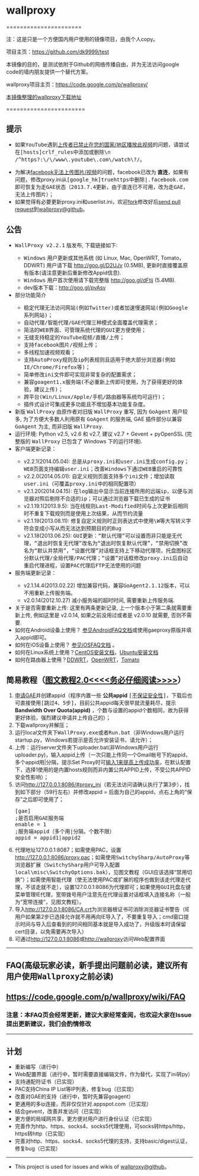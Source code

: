 
<h1>wallproxy</h1>
======================

注：这是只是一个方便国内用户使用的镜像项目，由我个人copy。

项目主页：https://github.com/dk9999/test

本镜像的目的，是测试依附于Github的网络传播自由，并为无法访问google code的墙内朋友提供一个替代方案。

wallproxy项目主页：https://code.google.com/p/wallproxy/

<a href="https://github.com/dk9999/test/blob/wp/dl_wp.md">本镜像整理的wallproxy下载地址</a>


=======================


 <h2><a name="提示"></a>提示<a href="#提示" class="section_anchor"></a></h2><ul><li>如果<tt>YouTube</tt>遇到<a href="https://code.google.com/p/wallproxy/issues/detail?id=1004" rel="nofollow">上传者已禁止在您的国家/地区播放此视频</a>的问题，请尝试在<tt>[hosts]crlf_rules</tt>中添加或删除<tt>\n /^https?:\/\/www\.youtube\.com\/watch\?/</tt>。 </li></ul><blockquote><!--* 目前YouTube必须通过FWD发起观看（否则易出现有缓冲无播放的情况；视频文件本身则可通过GAE来加速，而且视频文件只支持http，通过crlf走FWD在一定程度上可行，但有时候还是会因为添加crlf后导致YouTube服务器无法识别而出现无法播放完整个分段视频的情况；所以建议的修改方案则是github中最新proxy.ini所示，即发起观看走FWD，对视频文件仍走GAE），所以/^https?:\/\/www\.youtube\.com\/watch\?/必须添加到crlf_rules，也即无法再通过删除这条规则解决“[https://code.google.com/p/wallproxy/issues/detail?id=1004 上传者已禁止在您的国家/地区播放此视频]”；如果全部无法正常观看，请及时更新配置文件（通过[https://code.google.com/p/wallproxy/#公告 本页下载链接]重新下载或者只更新[https://github.com/wallproxy/wallproxy/blob/win/local/proxy.ini proxy.ini]）；--> 
</blockquote><ul><li>为解决<a href="https://code.google.com/p/wallproxy/issues/detail?id=933" rel="nofollow">facebook无法上传图片/视频</a>的问题，facebook已改为 <strong>直连</strong>，如果有问题，修改proxy.ini从<tt>[google_hk]truehttps</tt>中删除<tt>|.facebook.com</tt>即可恢复为走<tt>GAE</tt>状态（<tt>2013.7.4更新，由于直连已不可用，改为走GAE，无法上传图片</tt>）； </li><li>如果觉得有必要更新proxy.ini和userlist.ini，欢迎<a href="https://help.github.com/articles/fork-a-repo" rel="nofollow">fork</a>修改好后<a href="https://help.github.com/articles/creating-a-pull-request" rel="nofollow">send pull request</a>到<a href="https://github.com/wallproxy/wallproxy" rel="nofollow">wallproxy@github</a>。 </li></ul><h2><a name="公告"></a>公告<a href="#公告" class="section_anchor"></a></h2><ul><li><tt>WallProxy v2.2.1</tt> 版发布, 下载链接如下: </li><ul><li><tt>Windows</tt> 用户更新或其他系统 (如 Linux, Mac, OpenWRT, Tomato，DDWRT) 用户请下载 <a href="http://goo.gl/D2UJv" rel="nofollow">http://goo.gl/D2UJv</a> (0.5MB), 更新时直接覆盖原有版本(请注意更新后重新修改Appid信息). </li><li> <tt>Windows</tt> 用户首次使用请下载完整版 <a href="http://goo.gl/dFtij" rel="nofollow">http://goo.gl/dFtij</a> (5.4MB).<!-- </li><p>  * 备用链接：[https://wallproxy.googlecode.com/archive/win.zip 完整版](v2.1.13)--> </li><li>dev版本下载：<a href="http://goo.gl/pvAsv" rel="nofollow">http://goo.gl/pvAsv</a> </li></ul><li>部分功能简介 </li><ul><li><tt>稳定代理无法访问网站(例如Twitter)或者加速慢速网站(例如Google系列网站)</tt>； </li><li><tt>自动代理/智能代理/GAE代理三种模式全面覆盖代理需求</tt>； </li><li><tt>简洁的WEB界面、可管理系统代理的GUI更方便使用</tt>； </li><li><tt>无缝支持稳定的YouTube视频/直播/上传</tt>； </li><li><tt>支持facebook图片/视频上传</tt>； </li><li><tt>多线程加速视频观看</tt>； </li><li><tt>支持AutoProxy规则及ip列表规则且适用于绝大部分浏览器(例如IE/Chrome/Firefox等)</tt>； </li><li><tt>简单修改ini文件即可实现非常复杂的配置需求</tt>； </li><li><tt>兼容goagent1.x服务端(不必重新上传即可使用，为了获得更好的体验，建议上传)</tt>； </li><li><tt>跨平台(Win/Linux/Apple/手机/路由器等系统均可运行)</tt>； </li><li><tt>插件式设计可集成更多功能且不增加基本功能复杂度</tt>。 </li></ul><li>新版 <tt>WallProxy</tt> 由原作者对旧版 <tt>WallProxy</tt> 重写, 因为 <tt>GoAgent</tt> 用户较多, 为了方便大多数人利用原有 <tt>GoAgent</tt> 的服务端, GAE 插件部分以兼容 <tt>GoAgent</tt> 为主, 而非旧版 <tt>WallProxy</tt>. </li><li>运行环境: Python v2.5, v2.6 和 v2.7, 建议 v2.7 + Gevent + pyOpenSSL (完整版的 <tt>WallProxy</tt> 已包含了 Windows 下的运行环境). </li><li>客户端更新记录：<!--不要单用版本号，不靠谱的 --> </li><ul><li>v2.2.1(2014.05.04): <tt>总是从proxy.ini和user.ini生成config.py；WEB页面支持编辑user.ini；改善Windows下通过WEB重启的可靠性</tt> </li><li>v2.2.0(2014.05.01): <tt>自定义规则页面支持多个ini文件；增加读取user.ini（可覆盖proxy.ini中的相同配置项）</tt> </li><li>v2.1.20(2014.04.15): <tt>在log输出中显示当前连接所用的远端ip，以便与浏览器对照后剔除不合适的ip；可以通过浏览器下载已生成的证书</tt> </li><li>v2.1.19.1(2013.9.5): <tt>当在线规则Last-Modified时间与上次更新后相同时不重复下载规则而是使用上次结果，从而节约流量</tt> </li><li>v2.1.19(2013.08.11): <tt>修复自定义规则时正则表达式中使用\W等大写转义字符会变成小写从而无法达到预期目的的Bug</tt> </li><li>v2.1.18(2013.06.25): <tt>GUI更新：“默认代理”可以设置而非只能是无代理，“退出时恢复无代理”改名为“退出时恢复默认代理”，“禁用切换”改名为“默认并禁用”，“设置代理”对话框支持上下移动代理项，托盘图标区分默认代理/全局代理/PAC代理；“设置”对话框修改proxy.ini后自动重启代理进程，设置PAC代理后FTP无法使用的问题</tt> </li></ul><li>服务端更新记录： </li><ul><li>v2.1.14.4(2013.02.22) <tt>增加兼容代码，兼容GoAgent2.1.12版本，可以不用重新上传服务端。</tt> </li><li>v2.0.14(2012.10.27) 减小服务端的超时时间, 需要重新上传服务端. </li></ul><li>关于是否需要重新上传: 这里有两条更新记录, 上一个版本小于第二条就需要重新上传, 例如这里是 v2.0.14, 如果之前没用过或者是 v2.0.10 就需要, 否则不需要. </li><li>如何在Android设备上使用？  <a href="/p/wallproxy/wiki/AndroidFAQ">参见AndroidFAQ文档</a>或使用gaeproxy原版并填入appid即可。 </li><li>如何在iOS设备上使用？ <a href="/p/wallproxy/wiki/iOSFAQ">参见iOSFAQ文档</a> 。 </li><li>如何在Linux系统上使用？<a href="/p/wallproxy/wiki/CentOS">CentOS安装文档</a>，<a href="/p/wallproxy/wiki/Ubuntu">Ubuntu安装文档</a> </li><li>如何在路由器上使用？<a href="/p/wallproxy/wiki/DDWRT">DDWRT</a>，<a href="/p/wallproxy/wiki/OpenWRT">OpenWRT</a>，<a href="/p/wallproxy/wiki/Tomato">Tomato</a> </li></ul><p></p><h2><a name="简易教程（_）"></a>简易教程（<a href="/p/wallproxy/wiki/Tutorial2">图文教程2.0&lt;&lt;&lt;&lt;务必仔细阅读&gt;&gt;&gt;&gt;</a>）<a href="#简易教程（_）" class="section_anchor"></a></h2><ol><li><a href="https://appengine.google.com/" rel="nofollow">申请GAE</a>并创建appid（程序内置一些 <strong>公共appid</strong> <tt>[</tt><a href="https://code.google.com/p/wallproxy/issues/detail?id=55#c4" rel="nofollow">不保证安全性</a><tt>]</tt>，下载后也可直接使用<tt>[跳过4、5步]</tt>，目前公共appid每天很早就流量耗尽，提示 <strong>Bandwidth Over Quota(appid)</strong> ，个数与设置的appid个数相同，故为获得更好体验，强烈建议申请并上传自己的）； </li><li>下载wallproxy并解压； </li><li>运行local文件夹下<tt>WallProxy.exe或者Run.bat</tt>（非Windows用户运行startup.py，Windows若提示是否允许安装证书，请允许）； </li><li>上传：运行server文件夹下uploader.bat(非Windows用户运行uploader.py)，输入appid上传（一次只能上传同一个Gmail帐号下的appid，多个appid用|分隔，提示Set Proxy时可<a href="https://code.google.com/p/wallproxy/issues/detail?id=53#c2" rel="nofollow">输入1来提高上传成功率</a>，在默认配置下，选择1使用的是内置hosts规则而非内置公共APPID上传，不受公共APPID安全性影响）； </li><li>访问<a href="http://127.0.0.1:8086/#proxy_ini" rel="nofollow">http://127.0.0.1:8086/#proxy_ini</a>（若无法访问请确认执行了第3步），找到如下部分（59行左右）并修改appid = 后面为自己的appid，点右上角的“保存”之后即可使用了； </li><pre class="prettyprint"><span class="pun">[</span><span class="pln">gae</span><span class="pun">]</span><span class="pln"><br></span><span class="pun">;是否启用</span><span class="pln">GAE</span><span class="pun">服务端</span><span class="pln"><br>enable </span><span class="pun">=</span><span class="pln"> </span><span class="lit">1</span><span class="pln"><br></span><span class="pun">;服务端</span><span class="pln">appid</span><span class="pun">（多个用|分隔，个数不限）</span><span class="pln"><br>appid </span><span class="pun">=</span><span class="pln"> appid1</span><span class="pun">|</span><span class="pln">appid2</span></pre><li>代理地址127.0.0.1:8087；如需使用PAC，设置<a href="http://127.0.0.1:8086/proxy.pac" rel="nofollow">http://127.0.0.1:8086/proxy.pac</a>；如需使用<tt>SwitchySharp/AutoProxy</tt>等浏览器扩展（<tt>SwitchySharp用户可导入配置local\misc\SwitchyOptions.bak</tt>），见图文教程（GUI应该选择“禁用切换”）；如需使用智能代理（使无法使用PAC或扩展的程序也做到该走代理走代理，不该走就不走），设置127.0.0.1:8086为代理即可；如果使用<tt>GUI</tt>托盘左键菜单管理IE代理，宽带拨号用户注意先在代理设置对话框填入连接名称（一般为“宽带连接”，见图文教程）。 </li><li>导入<a href="http://127.0.0.1:8086/CA.crt" rel="nofollow">http://127.0.0.1:8086/CA.crt</a>为浏览器根证书可消除浏览器证书警告（IE用户如果第2步已选择允许就不用再向IE导入了，不要重复导入；cmd窗口提示时间与导入后查看到的时间相同基本就是导入成功了，升级版本时请保留cert目录，以免需要再次导入） </li><li>可通过<a href="http://127.0.0.1:8086" rel="nofollow">http://127.0.0.1:8086</a>或<a href="http://wallproxy" rel="nofollow">http://wallproxy</a>访问Web配置界面 </li></ol><hr><h2><a name="FAQ(高级玩家必读，新手提出问题前必读，建议所"></a>FAQ(高级玩家必读，新手提出问题前必读，建议所有用户使用<tt>Wallproxy</tt>之前必读)<a href="#FAQ(高级玩家必读，新手提出问题前必读，建议所" class="section_anchor"></a></h2><h2><a name=""></a><a href="/p/wallproxy/wiki/FAQ">https://code.google.com/p/wallproxy/wiki/FAQ</a></h2><h3><a name="注意：本FAQ页会经常更新，建议大家经常查阅，�"></a>注意：本FAQ页会经常更新，建议大家经常查阅，也欢迎大家在Issue提出更新建议，我们会酌情修改<a href="#注意：本FAQ页会经常更新，建议大家经常查阅，�" class="section_anchor"></a></h3><hr><h2><a name="计划"></a>计划<a href="#计划" class="section_anchor"></a></h2><ul><li>重新编写（进行中） </li><li>Web配置界面（进行中，暂时需要直接编辑文件，作为替代，实现了ini转py） </li><li>支持通配符证书（已实现） </li><li>PAC支持China IP List等IP列表，修复bug（已实现） </li><li>改善对GAE的支持（进行中，暂时先兼容goagent） </li><li>更通用的多ip连接，而非仅仅针对.appspot.com（已实现） </li><li>结合gevent，改善并发访问（已实现） </li><li>更方便的局域网共享，更方便对用户进行身份认证（已实现） </li><li>完善作为http、https、socks4、socks5代理使用，可socks转https/http，https转http（已实现） </li><li>完善对http、https、socks4、socks5代理的支持，支持basic/digest认证，修复bug（已实现） </li></ul><hr><ul><li>This project is used for issues and wikis of <a href="https://github.com/wallproxy/wallproxy/" rel="nofollow">wallproxy@github</a>。 </li></ul>


